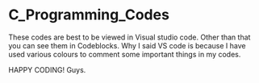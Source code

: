 # C_Programming_Codes

These codes are best to be viewed in Visual studio code. Other than that you can see them in Codeblocks.
Why I said VS code is because I have used various colours to comment some important things in my codes.

HAPPY CODING! Guys.
